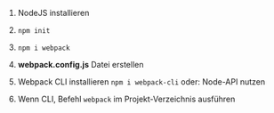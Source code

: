 1. NodeJS installieren

2. `npm init`

3. `npm i webpack`

4. **webpack.config.js** Datei erstellen

5. Webpack CLI installieren `npm i webpack-cli` oder: Node-API nutzen

6. Wenn CLI, Befehl `webpack` im Projekt-Verzeichnis ausführen